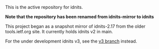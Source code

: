 This is the active repository for idnits.

**Note that the repository has been renamed from idnits-mirror to idnits**

This project began as a snapshot mirror of idnits-2.17 from the older tools.ietf.org site.
It currently holds idnits v2 in main.

For the under development idnits v3, see the [v3 branch](https://github.com/ietf-tools/idnits/tree/v3) instead.
